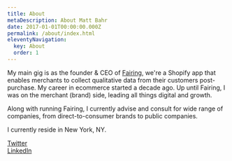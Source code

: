 ```yaml
---
title: About
metaDescription: About Matt Bahr
date: 2017-01-01T00:00:00.000Z
permalink: /about/index.html
eleventyNavigation:
  key: About
  order: 1
---
```

My main gig is as the founder & CEO of [Fairing](https://fairing.co), we're a Shopify app that enables merchants to collect qualitative data from their customers post-purchase. My career in ecommerce started a decade ago. Up until Fairing, I was on the merchant (brand) side, leading all things digital and growth.

Along with running Fairing, I currently advise and consult for wide range of companies, from direct-to-consumer brands to public companies.

I currently reside in New York, NY.

[Twitter](https://www.linkedin.com/in/mattrbahr/)\
[LinkedIn](https://www.linkedin.com/in/matthewbahr/)
